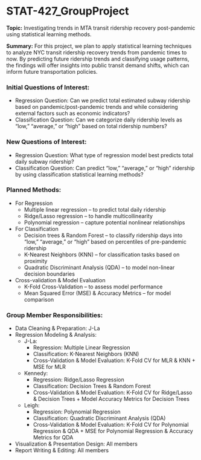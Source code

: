 # STAT-427_GroupProject


**Topic:** Investigating trends in MTA transit ridership recovery post-pandemic using 
statistical learning methods. 

**Summary:** For this project, we plan to apply statistical learning techniques to analyze 
NYC transit ridership recovery trends from pandemic times to now. By predicting future 
ridership trends and classifying usage patterns, the findings will offer insights into public 
transit demand shifts, which can inform future transportation policies.  

### Initial Questions of Interest:  
  + Regression Question: Can we predict total estimated subway ridership based on pandemic/post-pandemic trends and while considering external factors such as economic indicators? 
  + Classification Question: Can we categorize daily ridership levels as “low,” “average,” or “high” based on total ridership numbers?

### New Questions of Interest:
  + Regression Question: What type of regression model best predicts total daily subway ridership?
  + Classification Question: Can predict “low,” “average,” or “high” ridership by using classification statistical learning methods?


### Planned Methods: 
+ For Regression 
  + Multiple linear regression – to predict total daily ridership 
  + Ridge/Lasso regression – to handle multicollinearity  
  + Polynomial regression – capture potential nonlinear relationships 
+ For Classification 
  + Decision trees & Random Forest – to classify ridership days into “low,” “average,” or “high” based on percentiles of pre-pandemic ridership 
  + K-Nearest Neighbors (KNN) – for classification tasks based on proximity 
  + Quadratic Discriminant Analysis (QDA) – to model non-linear decision boundaries 
+ Cross-validation & Model Evaluation 
  + K-Fold Cross-Validation – to assess model performance 
  + Mean Squared Error (MSE) & Accuracy Metrics – for model comparison 


### Group Member Responsibilities: 
+ Data Cleaning & Preparation: J-La 
+ Regression Modeling & Analysis:  
  + J-La: 
    + Regression: Multiple Linear Regression 
    + Classification: K-Nearest Neighbors (KNN) 
    + Cross-Validation & Model Evaluation: K-Fold CV for MLR & KNN + MSE for MLR 
  + Kennedy: 
    + Regression: Ridge/Lasso Regression  
    + Classification: Decision Trees & Random Forest 
    +  Cross-Validation & Model Evaluation: K-Fold CV for Ridge/Lasso & Decision Trees + Model Accuracy Metrics for Decision Trees 
  + Leigh: 
    + Regression: Polynomial Regression 
    + Classification: Quadratic Discriminant Analysis (QDA) 
    + Cross-Validation & Model Evaluation: K-Fold CV for Polynomial Regression & QDA + MSE for Polynomial Regression & Accuracy Metrics for QDA 
+ Visualization & Presentation Design: All members 
+ Report Writing & Editing: All members
